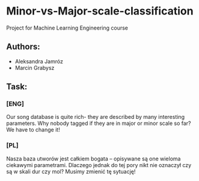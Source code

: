 # Minor-vs-Major-scale-classification
Project for Machine Learning Engineering course

## Authors:
- Aleksandra Jamróz
- Marcin Grabysz

## Task:

### [ENG]
Our song database is quite rich- they are described by many interesting parameters. Why nobody tagged if they are in major or minor scale so far? We have to change it! 

### [PL]
Nasza baza utworów jest całkiem bogata – opisywane są one wieloma ciekawymi 
parametrami. Dlaczego jednak do tej pory nikt nie oznaczył czy są w skali dur czy mol? 
Musimy zmienić tę sytuację!
